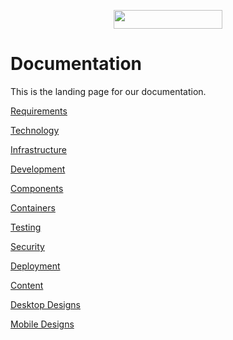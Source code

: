 <p align="center">
  <img src="https://www.komododigital.co.uk/static/media/logo.50a4b652.svg" height="30" width="174">
</p>

# Documentation

This is the landing page for our documentation.

[Requirements](requirements.md)

[Technology](technology.md)

[Infrastructure](infrastructure.md)

[Development](development.md)

[Components](components.md)

[Containers](containers.md)

[Testing](testing.md)

[Security](security.md)

[Deployment](deployment.md)

[Content](content.md)

[Desktop Designs](https://invis.io/4SNP8MXPDBE)

[Mobile Designs](https://invis.io/WDNPHXH9EVB)